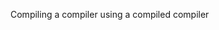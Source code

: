 <!--
RUN: %counter %s > %t
RUN: cat %t | grep -e "compiler: 2"
RUN: cat %t | grep -e "compiled: 1"
RUN: cat %t | grep -e "a: 2"
-->

Compiling a compiler using a compiled compiler
